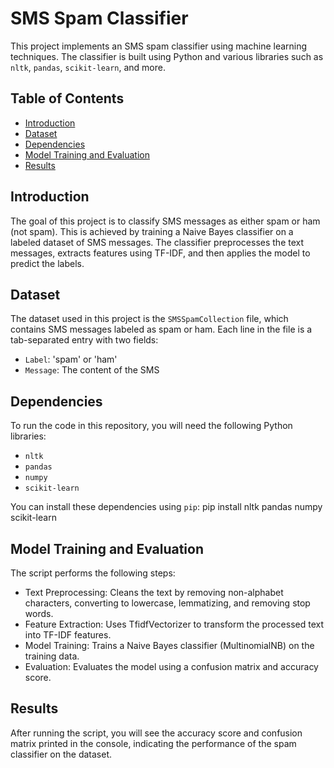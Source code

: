 # SMS Spam Classifier

This project implements an SMS spam classifier using machine learning techniques. The classifier is built using Python and various libraries such as `nltk`, `pandas`, `scikit-learn`, and more.

## Table of Contents

- [Introduction](#introduction)
- [Dataset](#dataset)
- [Dependencies](#dependencies)
- [Model Training and Evaluation](#model-training-and-evaluation)
- [Results](#results)

## Introduction

The goal of this project is to classify SMS messages as either spam or ham (not spam). This is achieved by training a Naive Bayes classifier on a labeled dataset of SMS messages. The classifier preprocesses the text messages, extracts features using TF-IDF, and then applies the model to predict the labels.

## Dataset

The dataset used in this project is the `SMSSpamCollection` file, which contains SMS messages labeled as spam or ham. Each line in the file is a tab-separated entry with two fields:
- `Label`: 'spam' or 'ham'
- `Message`: The content of the SMS

## Dependencies

To run the code in this repository, you will need the following Python libraries:
- `nltk`
- `pandas`
- `numpy`
- `scikit-learn`

You can install these dependencies using `pip`: pip install nltk pandas numpy scikit-learn

## Model Training and Evaluation

The script performs the following steps:

- Text Preprocessing: Cleans the text by removing non-alphabet characters, converting to lowercase, lemmatizing, and removing stop words.
- Feature Extraction: Uses TfidfVectorizer to transform the processed text into TF-IDF features.
- Model Training: Trains a Naive Bayes classifier (MultinomialNB) on the training data.
- Evaluation: Evaluates the model using a confusion matrix and accuracy score.


## Results

After running the script, you will see the accuracy score and confusion matrix printed in the console, indicating the performance of the spam classifier on the dataset.
